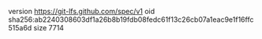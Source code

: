 version https://git-lfs.github.com/spec/v1
oid sha256:ab2240308603df1a26b8b19fdb08fedc61f13c26cb07a1eac9e1f16ffc515a6d
size 7714
